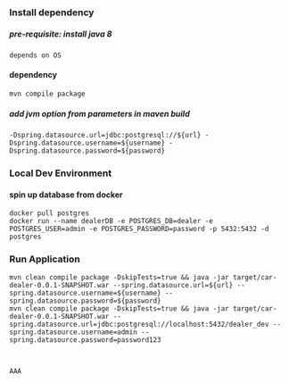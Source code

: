 ### Install dependency
##### pre-requisite: install java 8
    depends on OS
#### dependency
	mvn compile package

##### add jvm option from parameters in maven build
    -Dspring.datasource.url=jdbc:postgresql://${url} -Dspring.datasource.username=${username} -Dspring.datasource.password=${password}

### Local Dev Environment
#### spin up database from docker
	docker pull postgres
	docker run --name dealerDB -e POSTGRES_DB=dealer -e POSTGRES_USER=admin -e POSTGRES_PASSWORD=password -p 5432:5432 -d postgres

### Run Application
    mvn clean compile package -DskipTests=true && java -jar target/car-dealer-0.0.1-SNAPSHOT.war --spring.datasource.url=${url} --spring.datasource.username=${username} --spring.datasource.password=${password}
    mvn clean compile package -DskipTests=true && java -jar target/car-dealer-0.0.1-SNAPSHOT.war --spring.datasource.url=jdbc:postgresql://localhost:5432/dealer_dev --spring.datasource.username=admin --spring.datasource.password=password123
    
    
    
    AAA